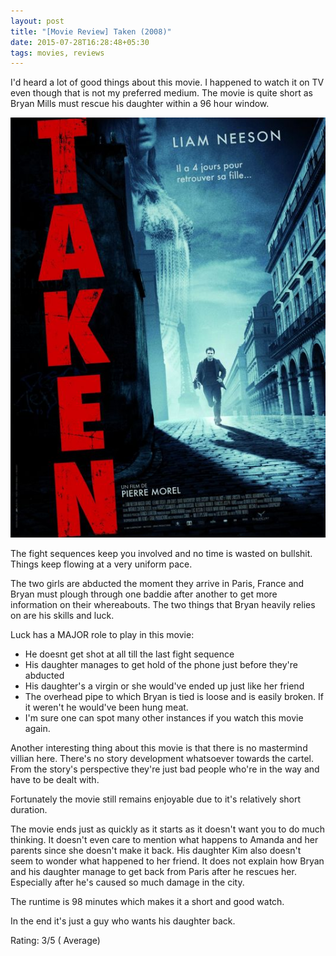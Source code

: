 ```yaml
---
layout: post
title: "[Movie Review] Taken (2008)"
date: 2015-07-28T16:28:48+05:30
tags: movies, reviews
---
```


I'd heard a lot of good things about this movie.
I happened to watch it on TV even though that is not my preferred medium.
The movie is quite short as Bryan Mills must rescue his daughter within a 96 hour window.

![Taken (2008);Taken (2008)](/img/movie-poster-taken-2008.jpg)

The fight sequences keep you involved and no time is wasted on bullshit.
Things keep flowing at a very uniform pace.

The two girls are abducted the moment they arrive in Paris, France and Bryan must plough through one baddie after another to get more information on their whereabouts.
The two things that Bryan heavily relies on are his skills and luck.

Luck has a MAJOR role to play in this movie:

* He doesnt get shot at all till the last fight sequence
* His daughter manages to get hold of the phone just before they're abducted
* His daughter's a virgin or she would've ended up just like her friend
* The overhead pipe to which Bryan is tied is loose and is easily broken. If it weren't he would've been hung meat.
* I'm sure one can spot many other instances if you watch this movie again.

Another interesting thing about this movie is that there is no mastermind villian here.
There's no story development whatsoever towards the cartel.
From the story's perspective they're just bad people who're in the way and have to be dealt with.

Fortunately the movie still remains enjoyable due to it's relatively short duration.

The movie ends just as quickly as it starts as it doesn't want you to do much thinking.
It doesn't even care to mention what happens to Amanda and her parents since she doesn't make it back.
His daughter Kim also doesn't seem to wonder what happened to her friend.
It does not explain how Bryan and his daughter manage to get back from Paris after he rescues her.
Especially after he's caused so much damage in the city.

The runtime is 98 minutes which makes it a short and good watch.

In the end it's just a guy who wants his daughter back.

Rating: 3/5 ( Average)
